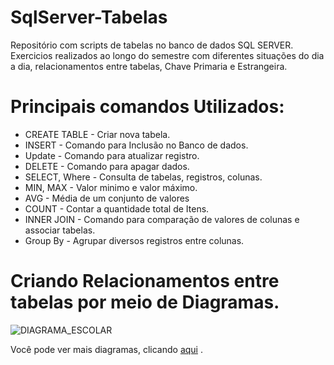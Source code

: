 # SqlServer-Tabelas

Repositório com scripts de tabelas no banco de dados SQL SERVER. Exercicios realizados ao longo do semestre com diferentes situações do dia a dia, relacionamentos entre tabelas, Chave Primaria e Estrangeira.

# Principais comandos Utilizados: 
 
- CREATE TABLE - Criar nova tabela. 
- INSERT - Comando para Inclusão no Banco de dados. 
- Update - Comando para atualizar registro.
- DELETE - Comando para apagar dados.
- SELECT, Where - Consulta de tabelas, registros, colunas.
- MIN, MAX - Valor minimo e valor máximo.
- AVG - Média de um conjunto de valores
- COUNT - Contar a quantidade total de Itens.
- INNER JOIN - Comando para comparação de valores de colunas e associar tabelas.
- Group By - Agrupar diversos registros entre colunas.

# Criando Relacionamentos entre tabelas por meio de Diagramas.


![DIAGRAMA_ESCOLAR](https://user-images.githubusercontent.com/66570013/86541628-c0853e00-bee4-11ea-93e1-eefb262d600e.PNG)

Você pode ver mais diagramas, clicando [aqui](https://github.com/cinthiabs/SqlServer-Tabelas/tree/master/DIAGRAMAS) .
